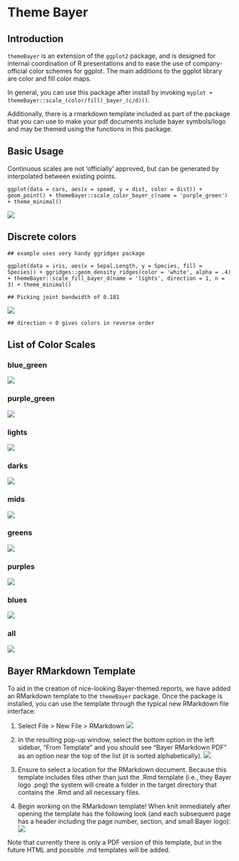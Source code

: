 # Theme Bayer

## Introduction

`themeBayer` is an extension of the `ggplot2` package, and is designed
for internal coordination of R presentations and to ease the use of
company-official color schemes for ggplot. The main additions to the
ggplot library are color and fill color maps.

In general, you can use this package after install by invoking
`myplot + themeBayer::scale_(color/fill)_bayer_(c/d)()`.

Additionally, there is a rmarkdown template included as part of the
package that you can use to make your pdf documents include bayer
symbols/logo and may be themed using the functions in this package.

## Basic Usage

Continuous scales are not ‘officially’ approved, but can be generated by
interpolated between existing points.

    ggplot(data = cars, aes(x = speed, y = dist, color = dist)) + geom_point() + themeBayer::scale_color_bayer_c(name = 'purple_green') + theme_minimal()

![](readme_files/figure-markdown_strict/cont-plot-1.png)

## Discrete colors

    ## example uses very handy ggridges package

    ggplot(data = iris, aes(x = Sepal.Length, y = Species, fill = Species)) + ggridges::geom_density_ridges(color = 'white', alpha = .4) + themeBayer::scale_fill_bayer_d(name = 'lights', direction = 1, n = 3) + theme_minimal()

    ## Picking joint bandwidth of 0.181

![](readme_files/figure-markdown_strict/disc-plot-1.png)

    ## direction < 0 gives colors in reverse order

## List of Color Scales

### blue\_green

![](readme_files/figure-markdown_strict/unnamed-chunk-1-1.png)

### purple\_green

![](readme_files/figure-markdown_strict/unnamed-chunk-2-1.png)

### lights

![](readme_files/figure-markdown_strict/unnamed-chunk-3-1.png)

### darks

![](readme_files/figure-markdown_strict/unnamed-chunk-4-1.png)

### mids

![](readme_files/figure-markdown_strict/unnamed-chunk-5-1.png)

### greens

![](readme_files/figure-markdown_strict/unnamed-chunk-6-1.png)

### purples

![](readme_files/figure-markdown_strict/unnamed-chunk-7-1.png)

### blues

![](readme_files/figure-markdown_strict/unnamed-chunk-8-1.png)

### all

![](readme_files/figure-markdown_strict/unnamed-chunk-9-1.png)

## Bayer RMarkdown Template

To aid in the creation of nice-looking Bayer-themed reports, we have
added an RMarkdown template to the `themeBayer` package. Once the
package is installed, you can use the template through the typical new
RMarkdown file interface:

1.  Select File &gt; New File &gt; RMarkdown ![](inst/img/new_rmd.png)

2.  In the resulting pop-up window, select the bottom option in the left
    sidebar, “From Template” and you should see “Bayer RMarkdown PDF” as
    an option near the top of the list (it is sorted alphabetically).
    ![](inst/img/rmd_menu.png)

3.  Ensure to select a location for the RMarkdown document. Because this
    template includes files other than just the .Rmd template (i.e.,
    they Bayer logo .png) the system will create a folder in the target
    directory that contains the .Rmd and all necessary files.

4.  Begin working on the RMarkdown template! When knit immediately after
    opening the template has the following look (and each subsequent
    page has a header including the page number, section, and small
    Bayer logo): ![](inst/img/pdf_template.png)

Note that currently there is only a PDF version of this template, but in
the future HTML and possible .md templates will be added.
